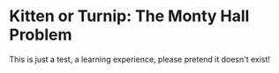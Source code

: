 Kitten or Turnip: The Monty Hall Problem
============
This is just a test, a learning experience, please pretend it doesn't exist!
